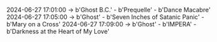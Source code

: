 2024-06-27 17:01:00 -> b'Ghost B.C.' - b'Prequelle' - b'Dance Macabre'
2024-06-27 17:05:00 -> b'Ghost' - b'Seven Inches of Satanic Panic' - b'Mary on a Cross'
2024-06-27 17:09:00 -> b'Ghost' - b'IMPERA' - b'Darkness at the Heart of My Love'
